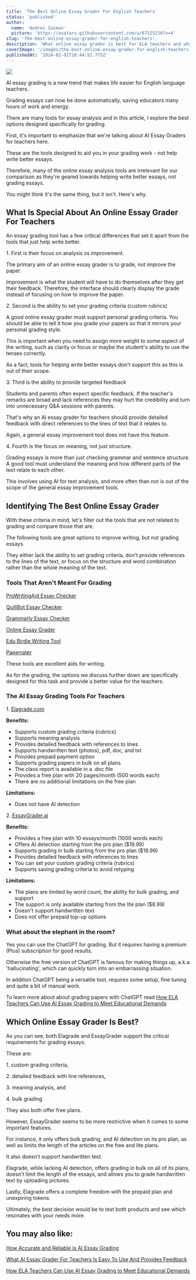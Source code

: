 ```yaml
---
title: 'The Best Online Essay Grader For English Teachers'
status: 'published'
author:
  name: 'Andrei Sucman'
  picture: 'https://avatars.githubusercontent.com/u/67225216?v=4'
slug: 'the-best-online-essay-grader-for-english-teachers'
description: 'What online essay grader is best for ELA teachers and why? In this article we compare the AI essay grading software and discuss their strengths and weaknesses.'
coverImage: '/images/the-best-online-essay-grader-for-english-teachers-izod-Q2NT.webp'
publishedAt: '2024-02-01T18:44:51.775Z'
---
```


![](/images/the-best-online-essay-grader-for-english-teachers-gxmd-kyNj.webp)

AI essay grading is a new trend that makes life easier for English language teachers.

Grading essays can now be done automatically, saving educators many hours of work and energy.

There are many tools for essay analysis and in this article, I explore the best options designed specifically for grading.

First, it's important to emphasize that we're talking about AI Essay Graders for teachers here.

These are the tools designed to aid you in your grading work - not help write better essays.

Therefore, many of the online essay analysis tools are irrelevant for our comparison as they're geared towards helping write better essays, not grading essays.

You might think it's the same thing, but it isn't. Here's why.

## What Is Special About An Online Essay Grader For Teachers

An essay grading tool has a few critical differences that set it apart from the tools that just help write better.

1\. First is their focus on analysis vs improvement.

The primary aim of an online essay grader is to grade, not improve the paper.

Improvement is what the student will have to do themselves after they get their feedback. Therefore, the interface should clearly display the grade instead of focusing on how to improve the paper.

2\. Second is the ability to set your grading criteria (custom rubrics)

A good online essay grader must support personal grading criteria. You should be able to tell it how you grade your papers so that it mirrors your personal grading style.

This is important when you need to assign more weight to some aspect of the writing, such as clarity or focus or maybe the student's ability to use the tenses correctly.

As a fact, tools for helping write better essays don't support this as this is out of their scope.

3\. Third is the ability to provide targeted feedback

Students and parents often expect specific feedback. If the teacher's remarks are broad and lack references they may hurt the credibility and turn into unnecessary Q&A sessions with parents.

That's why an AI essay grader for teachers should provide detailed feedback with direct references to the lines of text that it relates to.

Again, a general essay improvement tool does not have this feature.

4\. Fourth is the focus on meaning, not just structure.

Grading essays is more than just checking grammar and sentence structure. A good tool must understand the meaning and how different parts of the text relate to each other.

This involves using AI for text analysis, and more often than not is out of the scope of the general essay improvement tools.

## Identifying The Best Online Essay Grader

With these criteria in mind, let's filter out the tools that are not related to grading and compare those that are.

The following tools are great options to improve writing, but not grading essays.

They either lack the ability to set grading criteria, don't provide references to the lines of the text, or focus on the structure and word combination rather than the whole meaning of the text.

### Tools That Aren't Meant For Grading

[ProWritingAid Essay Checker](https://prowritingaid.com/essay-checker)

[QuillBot Essay Checker](https://quillbot.com/essay-checker)

[Grammarly Essay Checker](https://www.grammarly.com/essay-checker)

[Online Essay Grader](https://www.onlineessaygrader.com/)

[Edu Birdie Writing Tool](https://edubirdie.com/birdiedon-writingtool)

[Paperrater](https://www.paperrater.com/proofreader)

These tools are excellent aids for writing.

As for the grading, the options we discuss further down are specifically designed for this task and provide a better value for the teachers.

### The AI Essay Grading Tools For Teachers

1\. [Elagrade.com](Elagrade.com)

**Benefits:**

- Supports custom grading criteria (rubrics)
- Supports meaning analysis
- Provides detailed feedback with references to lines
- Supports handwritten text (photos), pdf, doc, and txt
- Provides prepaid payment option
- Supports grading papers in bulk on all plans
- The class report is available in a .doc file
- Provides a free plan with 20 pages/month (500 words each)
- There are no additional limitations on the free plan

**Limitations:**

- Does not have AI detection

2\. [EssayGrader.ai](EssayGrader.ai)

**Benefits:**

- Provides a free plan with 10 essays/month (1000 words each)
- Offers AI detection starting from the pro plan ($19.99)
- Supports grading in bulk starting from the pro plan ($19.99)
- Provides detailed feedback with references to lines
- You can set your custom grading criteria (rubrics)
- Supports saving grading criteria to avoid retyping

**Limitations:**

- The plans are limited by word count, the ability for bulk grading, and support
- The support is only available starting from the lite plan ($8.99)
- Doesn't support handwritten text
- Does not offer prepaid top-up options

### What about the elephant in the room?

Yes you can use the ChatGPT for grading. But it requires having a premium (Plus) subscription for good results.

Otherwise the free version of ChatGPT is famous for making things up, a.k.a 'hallucinating', which can quickly turn into an embarrassing situation.

In addition ChatGPT being a versatile tool, requires some setup, fine tuning and quite a bit of manual work.

To learn more about about grading papers with ChatGPT read [How ELA Teachers Can Use AI Essay Grading to Meet Educational Demands](https://elagrade.com/blog/how-ela-teachers-can-embrace-ai-essay-grading)

## Which Online Essay Grader Is Best?

As you can see, both Elagrade and EssayGrader support the critical requirements for grading essays.

These are:

1\. custom grading criteria,

2\. detailed feedback with line references,

3\. meaning analysis, and

4\. bulk grading

They also both offer free plans.

However, EssayGrader seems to be more restrictive when it comes to some important features.

For instance, it only offers bulk grading, and AI detection on its pro plan, as well as limits the length of the articles on the free and lite plans.

It also doesn't support handwritten text.

Elagrade, while lacking AI detection, offers grading in bulk on all of its plans, doesn't limit the length of the essays, and allows you to grade handwritten text by uploading pictures.

Lastly, Elagrade offers a complete freedom with the prepaid plan and unexpiring tokens.

Ultimately, the best decision would be to test both products and see which resonates with your needs more.

## You may also like:

[How Accurate and Reliable is AI Essay Grading](https://elagrade.com/blog/how-accurate-and-reliable-is-an-ai-paper-grader)

[What AI Essay Grader For Teachers Is Easy To Use And Provides Feedback](https://elagrade.com/blog/what-ai-essay-grader-for-teachers-is-easy-to-use-and-provides-feedback)

[How ELA Teachers Can Use AI Essay Grading to Meet Educational Demands](https://elagrade.com/blog/how-ela-teachers-can-embrace-ai-essay-grading)